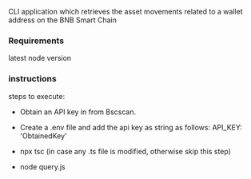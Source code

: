 CLI application which retrieves the asset movements related to a wallet address on the BNB Smart Chain

### Requirements

latest node version

### instructions

steps to execute:

- Obtain an API key in from Bscscan.

- Create a .env file and add the api key as string as follows:
  API_KEY: 'ObtainedKey'
  
- npx tsc (in case any .ts file is modified, otherwise skip this step)

- node query.js
